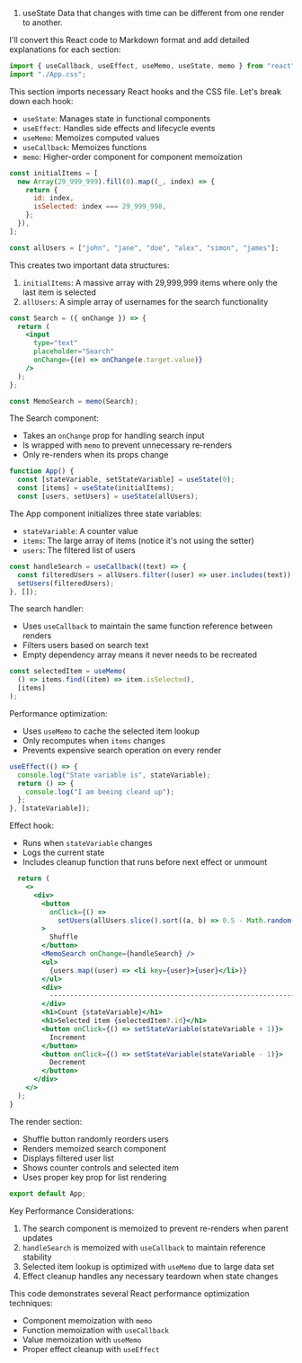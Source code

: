 1. useState
   Data that changes with time can be different from one render to another.

I'll convert this React code to Markdown format and add detailed explanations for each section:

```jsx
import { useCallback, useEffect, useMemo, useState, memo } from "react";
import "./App.css";
```

This section imports necessary React hooks and the CSS file. Let's break down each hook:

- `useState`: Manages state in functional components
- `useEffect`: Handles side effects and lifecycle events
- `useMemo`: Memoizes computed values
- `useCallback`: Memoizes functions
- `memo`: Higher-order component for component memoization

```jsx
const initialItems = [
  new Array(29_999_999).fill(0).map((_, index) => {
    return {
      id: index,
      isSelected: index === 29_999_998,
    };
  }),
];

const allUsers = ["john", "jane", "doe", "alex", "simon", "james"];
```

This creates two important data structures:

1. `initialItems`: A massive array with 29,999,999 items where only the last item is selected
2. `allUsers`: A simple array of usernames for the search functionality

```jsx
const Search = ({ onChange }) => {
  return (
    <input
      type="text"
      placeholder="Search"
      onChange={(e) => onChange(e.target.value)}
    />
  );
};

const MemoSearch = memo(Search);
```

The Search component:

- Takes an `onChange` prop for handling search input
- Is wrapped with `memo` to prevent unnecessary re-renders
- Only re-renders when its props change

```jsx
function App() {
  const [stateVariable, setStateVariable] = useState(0);
  const [items] = useState(initialItems);
  const [users, setUsers] = useState(allUsers);
```

The App component initializes three state variables:

- `stateVariable`: A counter value
- `items`: The large array of items (notice it's not using the setter)
- `users`: The filtered list of users

```jsx
const handleSearch = useCallback((text) => {
  const filteredUsers = allUsers.filter((user) => user.includes(text));
  setUsers(filteredUsers);
}, []);
```

The search handler:

- Uses `useCallback` to maintain the same function reference between renders
- Filters users based on search text
- Empty dependency array means it never needs to be recreated

```jsx
const selectedItem = useMemo(
  () => items.find((item) => item.isSelected),
  [items]
);
```

Performance optimization:

- Uses `useMemo` to cache the selected item lookup
- Only recomputes when `items` changes
- Prevents expensive search operation on every render

```jsx
useEffect(() => {
  console.log("State variable is", stateVariable);
  return () => {
    console.log("I am beeing cleand up");
  };
}, [stateVariable]);
```

Effect hook:

- Runs when `stateVariable` changes
- Logs the current state
- Includes cleanup function that runs before next effect or unmount

```jsx
  return (
    <>
      <div>
        <button
          onClick={() =>
            setUsers(allUsers.slice().sort((a, b) => 0.5 - Math.random()))}
        >
          Shuffle
        </button>
        <MemoSearch onChange={handleSearch} />
        <ul>
          {users.map((user) => <li key={user}>{user}</li>)}
        </ul>
        <div>
          --------------------------------------------------------------------------------
        </div>
        <h1>Count {stateVariable}</h1>
        <h1>Selected item {selectedItem?.id}</h1>
        <button onClick={() => setStateVariable(stateVariable + 1)}>
          Increment
        </button>
        <button onClick={() => setStateVariable(stateVariable - 1)}>
          Decrement
        </button>
      </div>
    </>
  );
}
```

The render section:

- Shuffle button randomly reorders users
- Renders memoized search component
- Displays filtered user list
- Shows counter controls and selected item
- Uses proper key prop for list rendering

```jsx
export default App;
```

Key Performance Considerations:

1. The search component is memoized to prevent re-renders when parent updates
2. `handleSearch` is memoized with `useCallback` to maintain reference stability
3. Selected item lookup is optimized with `useMemo` due to large data set
4. Effect cleanup handles any necessary teardown when state changes

This code demonstrates several React performance optimization techniques:

- Component memoization with `memo`
- Function memoization with `useCallback`
- Value memoization with `useMemo`
- Proper effect cleanup with `useEffect`
